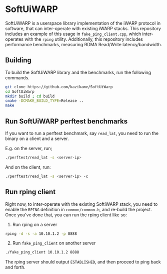 # SoftUiWARP
SoftUiWARP is a userspace library implementation of the iWARP protocol in software, that can
inter-operate with existing iWARP stacks. This repository includes an example of this usage in
`fake_ping_client.cpp`, which inter-operates with the `rping` utility. Additionally, this repository
includes performance benchmarks, measuring RDMA Read/Write latency/bandwidth.

## Building
To build the SoftUiWARP library and the benchmarks, run the following commands.
```bash
git clone https://github.com/kazikame/SoftUiWarp
cd SoftUiWarp
mkdir build ; cd build
cmake -DCMAKE_BUILD_TYPE=Release ..
make
```

## Run SoftUiWARP perftest benchmarks

If you want to run a perftest benchmark, say `read_lat`, you need to run the binary on a client and
a server.

E.g. on the server, run;
```bash
./perftest/read_lat -s <server-ip>
```

And on the client, run:
```bash
./perftest/read_lat -s <server-ip> -c
```

## Run rping client

Right now, to inter-operate with the existing SoftiWARP stack, you need to enable the `RPING`
definition in `common/common.h`, and re-build the project. Once you've done that, you can run the
rping client like so:

1. Run rping on a server
```bash
rping -d -s -a 10.10.1.2 -p 8888
```

2. Run `fake_ping_client` on another server
```bash
./fake_ping_client 10.10.1.2 8888
```

The rping server should output `ESTABLISHED`, and then proceed to ping back and forth.

